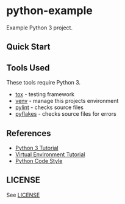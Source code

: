 # python-example

Example Python 3 project.

## Quick Start



## Tools Used

These tools require Python 3.

* [tox](https://tox.readthedocs.io/en/latest/) - testing framework
* [venv](https://docs.python.org/3/library/venv.html) - manage this projects environment
* [pylint](https://www.pylint.org/) - checks source files
* [pyflakes](https://pypi.org/project/pyflakes/) - checks source files for errors

## References

* [Python 3 Tutorial](https://docs.python.org/3/tutorial/)
* [Virtual Environment Tutorial](https://realpython.com/python-virtual-environments-a-primer/)
* [Python Code Style](https://github.com/google/styleguide/blob/gh-pages/pyguide.md)

## LICENSE

See [LICENSE](./LICENSE)
